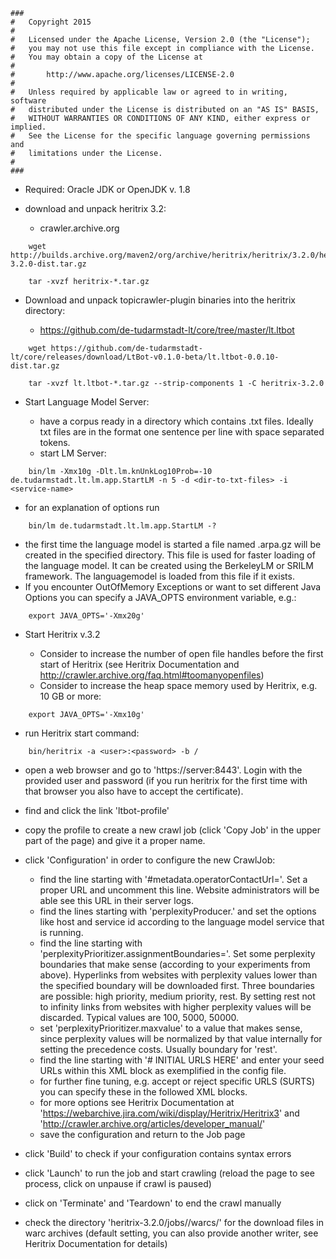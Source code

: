     ###
    #   Copyright 2015
    #
    #   Licensed under the Apache License, Version 2.0 (the "License");
    #   you may not use this file except in compliance with the License.
    #   You may obtain a copy of the License at
    #
    #       http://www.apache.org/licenses/LICENSE-2.0
    #
    #   Unless required by applicable law or agreed to in writing, software
    #   distributed under the License is distributed on an "AS IS" BASIS,
    #   WITHOUT WARRANTIES OR CONDITIONS OF ANY KIND, either express or implied.
    #   See the License for the specific language governing permissions and
    #   limitations under the License.
    #
    ###

- Required: Oracle JDK or OpenJDK v. 1.8

- download and unpack heritrix 3.2:

   - crawler.archive.org

<!-- -->

		wget http://builds.archive.org/maven2/org/archive/heritrix/heritrix/3.2.0/heritrix-3.2.0-dist.tar.gz
      
		tar -xvzf heritrix-*.tar.gz
   
- Download and unpack topicrawler-plugin binaries into the heritrix directory:

   - https://github.com/de-tudarmstadt-lt/core/tree/master/lt.ltbot

<!-- -->

		wget https://github.com/de-tudarmstadt-lt/core/releases/download/LtBot-v0.1.0-beta/lt.ltbot-0.0.10-dist.tar.gz
    
		tar -xvzf lt.ltbot-*.tar.gz --strip-components 1 -C heritrix-3.2.0
      
- Start Language Model Server:

   - have a corpus ready in a directory which contains .txt files. Ideally txt files are in the format one sentence per line with space separated tokens.
   - start LM Server:

<!-- -->

		bin/lm -Xmx10g -Dlt.lm.knUnkLog10Prob=-10 de.tudarmstadt.lt.lm.app.StartLM -n 5 -d <dir-to-txt-files> -i <service-name>
   
   - for an explanation of options run 

<!-- -->

		bin/lm de.tudarmstadt.lt.lm.app.StartLM -?
   
   - the first time the language model is started a file named <dirname>.arpa.gz will be created in the specified directory. This file is used for faster loading of the language model. It can be created using the BerkeleyLM or SRILM framework. The languagemodel is loaded from this file if it exists.
   - If you encounter OutOfMemory Exceptions or want to set different Java Options you can specify a JAVA_OPTS environment variable, e.g.:

<!-- -->

		export JAVA_OPTS='-Xmx20g'
         
- Start Heritrix v.3.2
   
   - Consider to increase the number of open file handles before the first start of Heritrix (see Heritrix Documentation and http://crawler.archive.org/faq.html#toomanyopenfiles)
   - Consider to increase the heap space memory used by Heritrix, e.g. 10 GB or more:
   
<!-- -->

		export JAVA_OPTS='-Xmx10g'
   
   - run Heritrix start command:

<!-- -->
   
		bin/heritrix -a <user>:<password> -b / 
      
   - open a web browser and go to 'https://server:8443'. Login with the provided user and password (if you run heritrix for the first time with that browser you also have to accept the certificate). 
   - find and click the link 'ltbot-profile'
   - copy the profile to create a new crawl job (click 'Copy Job' in the upper part of the page) and give it a proper name.
   - click 'Configuration' in order to configure the new CrawlJob:
      
      - find the line starting with '#metadata.operatorContactUrl='. Set a proper URL and uncomment this line. Website administrators will be able see this URL in their server logs.
      - find the lines starting with 'perplexityProducer.' and set the options like host and service id according to the language model service that is running.  
      - find the line starting with 'perplexityPrioritizer.assignmentBoundaries='. Set some perplexity boundaries that make sense (according to your experiments from above). Hyperlinks from websites with perplexity values lower than the specified boundary will be downloaded first. Three boundaries are possible: high priority, medium priority, rest. By setting rest not to infinity links from websites with higher perplexity values will be discarded. Typical values are 100, 5000, 50000.
      - set 'perplexityPrioritizer.maxvalue' to a value that makes sense, since perplexity values will be normalized by that value internally for setting the precedence costs. Usually boundary for 'rest'.
      - find the line starting with '# INITIAL URLS HERE' and enter your seed URLs within this XML block as exemplified in the config file.
      - for further fine tuning, e.g. accept or reject specific URLS (SURTS) you can specify these in the followed XML blocks. 
      - for more options see Heritrix Documentation at 'https://webarchive.jira.com/wiki/display/Heritrix/Heritrix3' and 'http://crawler.archive.org/articles/developer_manual/'
      - save the configuration and return to the Job page 
      
   - click 'Build' to check if your configuration contains syntax errors
   - click 'Launch' to run the job and start crawling (reload the page to see process, click on unpause if crawl is paused)
   - click on 'Terminate' and 'Teardown' to end the crawl manually
   - check the directory 'heritrix-3.2.0/jobs/<jobname>/warcs/' for the download files in warc archives (default setting, you can also provide another writer, see Heritrix Documentation for details)
   
